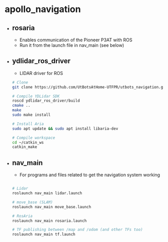 # apollo_navigation

- ## rosaria
    - Enables communication of the Pioneer P3AT with ROS
    - Run it from the launch file in nav_main (see below)

- ## ydlidar_ros_driver 
    - LIDAR driver for ROS
    ```bash
    # Clone
    git clone https://github.com/UtBotsAtHome-UTFPR/utbots_navigation.git

    # Compile YDLidar SDK
    roscd ydlidar_ros_driver/build
    cmake ..
    make
    sudo make install

    # Install Aria
    sudo apt update && sudo apt install libaria-dev

    # Compile workspace
    cd ~/catkin_ws
    catkin_make
    ```

- ## nav_main
    - For programs and files related to get the navigation system working
    ```bash

    # Lidar
    roslaunch nav_main lidar.launch

    # move_base (SLAM)
    roslaunch nav_main move_base.launch

    # RosAria
    roslaunch nav_main rosaria.launch

    # TF publishing between /map and /odom (and other TFs too)
    roslaunch nav_main tf.launch
    ```